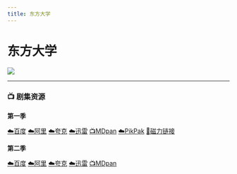 ```yaml
---
title: 东方大学
---
```


# 东方大学
![](/assets/image/东方大学.jpg)

----

### 📺 剧集资源

**第一季**  <Badge type="warning" text="漫迪MDsub" />

[☁️百度](https://pan.baidu.com/s/1YebQ17vIhz8eImnNhHv_CQ?pwd=r85z)  [☁️阿里](https://www.alipan.com/s/nVyYea1hE4J)  [☁️夸克](https://pan.quark.cn/s/4a9397484f9d)  [☁️迅雷](https://pan.xunlei.com/s/VNnh8VJFmkP7O8i9z1ArAQ4iA1?pwd=9v5y#)  [📺MDpan](https://pan.mdsub.top/%E4%B8%9C%E6%96%B9%E5%A4%A7%E5%AD%A6/S1/)  [☁️PikPak](https://mypikpak.com/s/VNmWbAm5AE176gIOFI8CzSXZo1) [🧲磁力链接](magnet:?xt=urn:btih:74a4a4553e1a2414be3e57eba5816cb981bf883e)

**第二季**  <Badge type="warning" text="漫迪MDsub" />

[☁️百度](https://pan.baidu.com/s/1rsJPOwc4RJE7x6zRebhRqQ?pwd=kz13)  [☁️阿里](https://www.alipan.com/s/VSt7b5qZqv3)  [☁️夸克](https://pan.quark.cn/s/6746280f74b2)  [☁️迅雷](https://pan.xunlei.com/s/VO3SitQTY-hWL5u11wYOEWKHA1?pwd=bprz#)  [📺MDpan](https://pan.mdsub.top/%E4%B8%9C%E6%96%B9%E5%A4%A7%E5%AD%A6/S2/)
